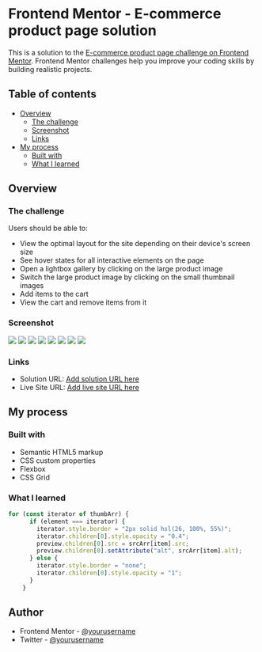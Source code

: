 # Frontend Mentor - E-commerce product page solution

This is a solution to the [E-commerce product page challenge on Frontend Mentor](https://www.frontendmentor.io/challenges/ecommerce-product-page-UPsZ9MJp6). Frontend Mentor challenges help you improve your coding skills by building realistic projects.

## Table of contents

- [Overview](#overview)
  - [The challenge](#the-challenge)
  - [Screenshot](#screenshot)
  - [Links](#links)
- [My process](#my-process)
  - [Built with](#built-with)
  - [What I learned](#what-i-learned)




## Overview

### The challenge

Users should be able to:

- View the optimal layout for the site depending on their device's screen size
- See hover states for all interactive elements on the page
- Open a lightbox gallery by clicking on the large product image
- Switch the large product image by clicking on the small thumbnail images
- Add items to the cart
- View the cart and remove items from it

### Screenshot

![](./myImage/127.0.0.1_5500_index.html.png)
![](./myImage/127.0.0.1_5500_index.html%20(1).png)
![](./myImage/127.0.0.1_5500_index.html%20(2).png)
![](./myImage/127.0.0.1_5500_index.html%20(3).png)
![](./myImage/127.0.0.1_5500_index.html%20(4).png)
![](./myImage/127.0.0.1_5500_index.html%20(5).png)
![](./myImage/127.0.0.1_5500_index.html%20(6).png)
![](./myImage/127.0.0.1_5500_index.html%20(7).png)



### Links

- Solution URL: [Add solution URL here](https://your-solution-url.com)
- Live Site URL: [Add live site URL here](https://your-live-site-url.com)

## My process

### Built with
- Semantic HTML5 markup
- CSS custom properties
- Flexbox
- CSS Grid

### What I learned


```js
for (const iterator of thumbArr) {
      if (element === iterator) {
        iterator.style.border = "2px solid hsl(26, 100%, 55%)";
        iterator.children[0].style.opacity = "0.4";
        preview.children[0].src = srcArr[item].src;
        preview.children[0].setAttribute("alt", srcArr[item].alt);
      } else {
        iterator.style.border = "none";
        iterator.children[0].style.opacity = "1";
      }
    }
```






## Author
- Frontend Mentor - [@yourusername](https://www.frontendmentor.io/profile/yourusername)
- Twitter - [@yourusername](https://www.twitter.com/yourusername)



